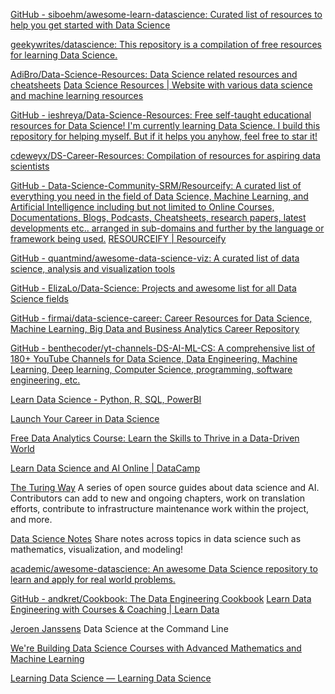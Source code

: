 
[GitHub - siboehm/awesome-learn-datascience: Curated list of resources to help you get started with Data Science](https://github.com/siboehm/awesome-learn-datascience)

[geekywrites/datascience: This repository is a compilation of free resources for learning Data Science.](https://github.com/geekywrites/datascience)

[AdiBro/Data-Science-Resources: Data Science related resources and cheatsheets](https://github.com/AdiBro/Data-Science-Resources)
[Data Science Resources | Website with various data science and machine learning resources](https://adibro.github.io/Data-Science-Resources/)

[GitHub - ieshreya/Data-Science-Resources: Free self-taught educational resources for Data Science! I'm currently learning Data Science. I build this repository for helping myself. But if it helps you anyhow, feel free to star it!](https://github.com/ieshreya/Data-Science-Resources)

[cdeweyx/DS-Career-Resources: Compilation of resources for aspiring data scientists](https://github.com/cdeweyx/DS-Career-Resources)

[GitHub - Data-Science-Community-SRM/Resourceify: A curated list of everything you need in the field of Data Science, Machine Learning, and Artificial Intelligence including but not limited to Online Courses, Documentations, Blogs, Podcasts, Cheatsheets, research papers, latest developments etc.. arranged in sub-domains and further by the language or framework being used.](https://github.com/Data-Science-Community-SRM/Resourceify)
[RESOURCEIFY | Resourceify](https://data-science-community-srm.github.io/Resourceify/)

[GitHub - quantmind/awesome-data-science-viz: A curated list of data science, analysis and visualization tools](https://github.com/quantmind/awesome-data-science-viz)

[GitHub - ElizaLo/Data-Science: Projects and awesome list for all Data Science fields](https://github.com/ElizaLo/Data-Science)

[GitHub - firmai/data-science-career: Career Resources for Data Science, Machine Learning, Big Data and Business Analytics Career Repository](https://github.com/firmai/data-science-career)

[GitHub - benthecoder/yt-channels-DS-AI-ML-CS: A comprehensive list of 180+ YouTube Channels for Data Science, Data Engineering, Machine Learning, Deep learning, Computer Science, programming, software engineering, etc.](https://github.com/benthecoder/yt-channels-DS-AI-ML-CS)

[Learn Data Science - Python, R, SQL, PowerBI](https://www.dataquest.io/)

[Launch Your Career in Data Science](https://elitedatascience.com/)

[Free Data Analytics Course: Learn the Skills to Thrive in a Data-Driven World](https://www.springboard.com/resources/learning-paths/data-analysis/)

[Learn Data Science and AI Online | DataCamp](https://www.datacamp.com/)

[The Turing Way](https://github.com/alan-turing-institute/the-turing-way)
A series of open source guides about data science and AI. Contributors can add to new and ongoing chapters, work on translation efforts, contribute to infrastructure maintenance work within the project, and more.

[Data Science Notes](https://github.com/wyattowalsh/data-science-notes)
Share notes across topics in data science such as mathematics, visualization, and modeling!

[academic/awesome-datascience: An awesome Data Science repository to learn and apply for real world problems.](https://github.com/academic/awesome-datascience)

[GitHub - andkret/Cookbook: The Data Engineering Cookbook](https://github.com/andkret/Cookbook)
[Learn Data Engineering with Courses & Coaching | Learn Data](https://learndataengineering.com/)

[Jeroen Janssens](http://datascienceatthecommandline.com/)
Data Science at the Command Line

[We're Building Data Science Courses with Advanced Mathematics and Machine Learning](https://www.freecodecamp.org/news/building-a-data-science-curriculum-with-advanced-math-and-machine-learning)

[Learning Data Science — Learning Data Science](https://learningds.org/intro.html)
